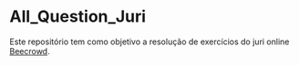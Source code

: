 # All_Question_Juri

Este repositório tem como objetivo a resolução de exercícios do juri online [Beecrowd](https://judge.beecrowd.com/).

